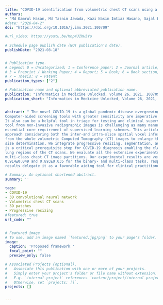 ```yaml
---
title: "COVID-19 identification from volumetric chest CT scans using a progressively resized 3D-CNN incorporating segmentation, augmentation, and class-rebalancing"
authors:
- "Md Kamrul Hasan, Md Tasnim Jawada, Kazi Nasim Imtiaz Hasanb, Sajal Basak Partha, Md Masum Al Masba, Shumit Saha, Mohammad Ali Moni"
#date: "2020-04-2"
doi: "https://doi.org/10.1016/j.imu.2021.100709"

#url_video: https://youtu.be/Knp4JIhH3Yo
  
# Schedule page publish date (NOT publication's date).
publishDate: "2021-08-18"


# Publication type.
# Legend: 0 = Uncategorized; 1 = Conference paper; 2 = Journal article;
# 3 = Preprint / Working Paper; 4 = Report; 5 = Book; 6 = Book section;
# 7 = Thesis; 8 = Patent
publication_types: ["2"]

# Publication name and optional abbreviated publication name.
publication: "Informatics in Medicine Unlocked, Volume 26, 2021, 100709"
publication_short: "Informatics in Medicine Unlocked, Volume 26, 2021, 100709"


abstract: " The novel COVID-19 is a global pandemic disease overgrowing worldwide. 
Computer-aided screening tools with greater sensitivity are imperative for disease diagnosis and prognosis as early as possible. 
It also can be a helpful tool in triage for testing and clinical supervision of COVID-19 patients. However, designing such an automated 
tool from non-invasive radiographic images is challenging as many manually annotated datasets are not publicly available yet, which is the 
essential core requirement of supervised learning schemes. This article proposes a 3D Convolutional Neural Network (CNN)-based classification 
approach considering both the inter-and intra-slice spatial voxel information. The proposed system is trained end-to-end on the 3D patches 
from the whole volumetric Computed Tomography (CT) images to enlarge the number of training samples, performing the ablation studies on patch 
size determination. We integrate progressive resizing, segmentation, augmentations, and class-rebalancing into our 3D network. The segmentation 
is a critical prerequisite step for COVID-19 diagnosis enabling the classifier to learn prominent lung features while excluding the outer 
lung regions of the CT scans. We evaluate all the extensive experiments on a publicly available dataset named MosMed, having binary- and 
multi-class chest CT image partitions. Our experimental results are very encouraging, yielding areas under the Receiver Operating Characteristics (ROC) curve of 
0.914±0.049 and 0.893±0.035 for the binary- and multi-class tasks, respectively, applying 5-fold cross-validations. Our method’s promising 
results delegate it as a favorable aiding tool for clinical practitioners and radiologists to assess COVID-19. "

# Summary. An optional shortened abstract.
summary: ''

tags:
- COVID-19
- 3D convolutional neural network
- Volumetric chest CT scans
- 3D patches
- Progressive resizing
#featured: true
url_code: ""
 

# Featured image
# To use, add an image named `featured.jpg/png` to your page's folder.
image:
  caption: 'Proposed framework '
  focal_point: ""
  preview_only: false

# Associated Projects (optional).
#   Associate this publication with one or more of your projects.
#   Simply enter your project's folder or file name without extension.
#   E.g. `internal-project` references `content/project/internal-project/index.md`.
#   Otherwise, set `projects: []`.
projects: []


---
```

